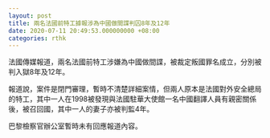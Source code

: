 ```yaml
---
layout: post
title: 兩名法國前特工據報涉為中國做間諜判囚8年及12年
date: 2020-07-11 20:49:53.000000000 +08:00
categories: rthk
---
```


法國傳媒報道，兩名法國前特工涉嫌為中國做間諜，被裁定叛國罪名成立，分別被判入獄8年及12年。

報道說，案件是閉門審理，暫時不清楚詳細案情，但兩人原本是法國對外安全總局的特工，其中一人在1998被發現與法國駐華大使館一名中國翻譯人員有親密關係後，被召回國，其中一人的妻子亦被判監4年。

巴黎檢察官辦公室暫時未有回應報道內容。
